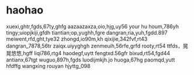 # haohao
xuexi,ghtr,fgds,67ty,ghfg
aazaazaxza,oio,hjg,uy56
your hu houm,786yh
tingy;uiopjkiji,gfdh
tiantian;op,yughh,fgre
dangran,ria,yuh,fgdd.897
meiwent,rfd,ght,tye32
zhongd,io90m,kh
qixijie,342fvf,rt43
dangran_7878,56tr
zaiqx.uiyyghgh
zenmeuih,56rfe,grfd
rooty,rt54
ttfds，晃晃悠悠,hgff
liqi786,rtg4
haodegf,uytt
fengtxd.56gfr
bixud,rt54,fgd44
antianx,67tgt
wuguo,897h,fgds
luodijmkjh.jo
huoga,67hg
paomqd,yutt
hfdffg
wangxing
rouyan
hjyttg_098
